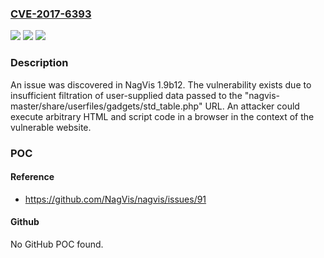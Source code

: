 ### [CVE-2017-6393](https://cve.mitre.org/cgi-bin/cvename.cgi?name=CVE-2017-6393)
![](https://img.shields.io/static/v1?label=Product&message=n%2Fa&color=blue)
![](https://img.shields.io/static/v1?label=Version&message=n%2Fa&color=blue)
![](https://img.shields.io/static/v1?label=Vulnerability&message=n%2Fa&color=brighgreen)

### Description

An issue was discovered in NagVis 1.9b12. The vulnerability exists due to insufficient filtration of user-supplied data passed to the "nagvis-master/share/userfiles/gadgets/std_table.php" URL. An attacker could execute arbitrary HTML and script code in a browser in the context of the vulnerable website.

### POC

#### Reference
- https://github.com/NagVis/nagvis/issues/91

#### Github
No GitHub POC found.


